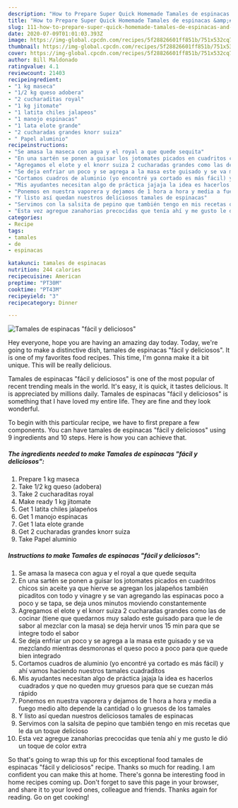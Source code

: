 ```yaml
---
description: "How to Prepare Super Quick Homemade Tamales de espinacas &amp;#34;fácil y deliciosos&amp;#34;"
title: "How to Prepare Super Quick Homemade Tamales de espinacas &amp;#34;fácil y deliciosos&amp;#34;"
slug: 111-how-to-prepare-super-quick-homemade-tamales-de-espinacas-and-34-facil-y-deliciosos-and-34
date: 2020-07-09T01:01:03.393Z
image: https://img-global.cpcdn.com/recipes/5f28826601ff851b/751x532cq70/tamales-de-espinacas-facil-y-deliciosos-foto-principal.jpg
thumbnail: https://img-global.cpcdn.com/recipes/5f28826601ff851b/751x532cq70/tamales-de-espinacas-facil-y-deliciosos-foto-principal.jpg
cover: https://img-global.cpcdn.com/recipes/5f28826601ff851b/751x532cq70/tamales-de-espinacas-facil-y-deliciosos-foto-principal.jpg
author: Bill Maldonado
ratingvalue: 4.1
reviewcount: 21403
recipeingredient:
- "1 kg maseca"
- "1/2 kg queso adobera"
- "2 cucharaditas royal"
- "1 kg jitomate"
- "1 latita chiles jalapeos"
- "1 manojo espinacas"
- "1 lata elote grande"
- "2 cucharadas grandes knorr suiza"
- " Papel aluminio"
recipeinstructions:
- "Se amasa la maseca con agua y el royal a que quede sequita"
- "En una sartén se ponen a guisar los jotomates picados en cuadritos chicos sin aceite ya que hierve se agregan los jalapeños también picaditos con todo y vinagre y se van agregando las espinacas poco a poco y se tapa, se deja unos minutos moviendo constantemente"
- "Agregamos el elote y el knorr suiza 2 cucharadas grandes como las de cocinar (tiene que quedarnos muy salado este guisado para que le de sabor al mezclar con la masa) se deja hervir unos 15 min para que se integre todo el sabor"
- "Se deja enfriar un poco y se agrega a la masa este guisado y se va mezclando mientras desmoronas el queso poco a poco para que quede bien integrado"
- "Cortamos cuadros de aluminio (yo encontré ya cortado es más fácil) y ahí vamos haciendo nuestros tamales cuadraditos"
- "Mis ayudantes necesitan algo de práctica jajaja la idea es hacerlos cuadrados y que no queden muy gruesos para que se cuezan más rápido"
- "Ponemos en nuestra vaporera y dejamos de 1 hora a hora y media a fuego medio alto depende la cantidad o lo gruesos de los tamales"
- "Y listo así quedan nuestros deliciosos tamales de espinacas"
- "Servimos con la salsita de pepino que también tengo en mis recetas que le da un toque delicioso"
- "Esta vez agregue zanahorias precocidas que tenía ahí y me gusto le dió un toque de color extra"
categories:
- Recipe
tags:
- tamales
- de
- espinacas

katakunci: tamales de espinacas 
nutrition: 244 calories
recipecuisine: American
preptime: "PT30M"
cooktime: "PT43M"
recipeyield: "3"
recipecategory: Dinner

---
```



![Tamales de espinacas &#34;fácil y deliciosos&#34;](https://img-global.cpcdn.com/recipes/5f28826601ff851b/751x532cq70/tamales-de-espinacas-facil-y-deliciosos-foto-principal.jpg)

Hey everyone, hope you are having an amazing day today. Today, we're going to make a distinctive dish, tamales de espinacas &#34;fácil y deliciosos&#34;. It is one of my favorites food recipes. This time, I'm gonna make it a bit unique. This will be really delicious.

Tamales de espinacas &#34;fácil y deliciosos&#34; is one of the most popular of recent trending meals in the world. It's easy, it is quick, it tastes delicious. It is appreciated by millions daily. Tamales de espinacas &#34;fácil y deliciosos&#34; is something that I have loved my entire life. They are fine and they look wonderful.




To begin with this particular recipe, we have to first prepare a few components. You can have tamales de espinacas &#34;fácil y deliciosos&#34; using 9 ingredients and 10 steps. Here is how you can achieve that.

<!--inarticleads1-->

##### The ingredients needed to make Tamales de espinacas &#34;fácil y deliciosos&#34;:

1. Prepare 1 kg maseca
1. Take 1/2 kg queso (adobera)
1. Take 2 cucharaditas royal
1. Make ready 1 kg jitomate
1. Get 1 latita chiles jalapeños
1. Get 1 manojo espinacas
1. Get 1 lata elote grande
1. Get 2 cucharadas grandes knorr suiza
1. Take  Papel aluminio




<!--inarticleads2-->

##### Instructions to make Tamales de espinacas &#34;fácil y deliciosos&#34;:

1. Se amasa la maseca con agua y el royal a que quede sequita
1. En una sartén se ponen a guisar los jotomates picados en cuadritos chicos sin aceite ya que hierve se agregan los jalapeños también picaditos con todo y vinagre y se van agregando las espinacas poco a poco y se tapa, se deja unos minutos moviendo constantemente
1. Agregamos el elote y el knorr suiza 2 cucharadas grandes como las de cocinar (tiene que quedarnos muy salado este guisado para que le de sabor al mezclar con la masa) se deja hervir unos 15 min para que se integre todo el sabor
1. Se deja enfriar un poco y se agrega a la masa este guisado y se va mezclando mientras desmoronas el queso poco a poco para que quede bien integrado
1. Cortamos cuadros de aluminio (yo encontré ya cortado es más fácil) y ahí vamos haciendo nuestros tamales cuadraditos
1. Mis ayudantes necesitan algo de práctica jajaja la idea es hacerlos cuadrados y que no queden muy gruesos para que se cuezan más rápido
1. Ponemos en nuestra vaporera y dejamos de 1 hora a hora y media a fuego medio alto depende la cantidad o lo gruesos de los tamales
1. Y listo así quedan nuestros deliciosos tamales de espinacas
1. Servimos con la salsita de pepino que también tengo en mis recetas que le da un toque delicioso
1. Esta vez agregue zanahorias precocidas que tenía ahí y me gusto le dió un toque de color extra




So that's going to wrap this up for this exceptional food tamales de espinacas &#34;fácil y deliciosos&#34; recipe. Thanks so much for reading. I am confident you can make this at home. There's gonna be interesting food in home recipes coming up. Don't forget to save this page in your browser, and share it to your loved ones, colleague and friends. Thanks again for reading. Go on get cooking!
